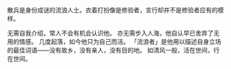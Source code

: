 散兵是身份成谜的流浪人士。衣着打扮像是修验者，言行却并不是修验者应有的模样。

无需自我介绍，常人不会有机会认识他。
亦无需步入人海，他自认早已舍弃了无用的情感。
几度起落，如今他只为自己而活。
「流浪者」是他用以描述自身立场的最佳词语——没有故乡，没有亲人，没有目的地。
如清风一般，活在世间，行在世间。